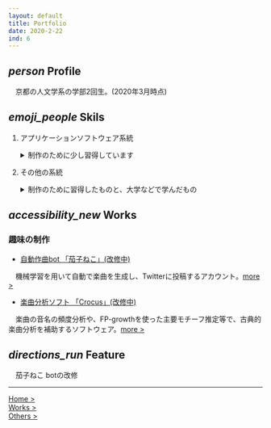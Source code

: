 ```yaml
---
layout: default
title: Portfolio
date: 2020-2-22
ind: 6
---
```


## <i class="material-icons mdc-list-item__graphic" aria-hidden="true">person</i> Profile

　京都の人文学系の学部2回生。(2020年3月時点)

## <i class="material-icons mdc-list-item__graphic" aria-hidden="true">emoji_people</i> Skils

1. アプリケーションソフトウェア系統

    <details><summary>制作のために少し習得しています</summary><div>

    - 制作環境の扱い

    | :---: | :--- |
    | OS | Windows, ubuntu | 
    | App | DAW, Vocaloid, Git, Elan, Praat, Unity など | 
    | 言語 他 | Python, c/c++, R, javascript, Markup, (SQL, java, php) | 

    </div></details>

2. その他の系統

    <details><summary>制作のために習得したものと、大学などで学んだもの</summary><div>

    - 人文・芸術

    | :---: | :--- |
    | 音楽 | 楽曲分析, (作曲, 楽譜浄書) |

    </div></details>

## <i class="material-icons mdc-list-item__graphic" aria-hidden="true">accessibility_new</i> Works

### 趣味の制作

- [自動作曲bot 「茄子ねこ」(改修中)](https://twitter.com/cc_99_ff)

　機械学習を用いて自動で楽曲を生成し、Twitterに投稿するアカウント。[more >](https://nakashimas.github.io/docs/works/nasnecobot.html)

- [楽曲分析ソフト 「Crocus」(改修中)](https://github.com/nasneco/Crocus)

　楽曲の音名の頻度分析や、FP-growthを使った主要モチーフ推定等で、古典的楽曲分析を補助するソフトウェア。[more >](https://nakashimas.github.io/docs/works/crocus.html)

## <i class="material-icons mdc-list-item__graphic" aria-hidden="true">directions_run</i> Feature

　茄子ねこ botの改修

<hr>

[Home >](https://nakashimas.github.io/index.html)  
[Works >](https://nakashimas.github.io/docs/others/others.html)  
[Others >](https://nakashimas.github.io/docs/others/others.html)